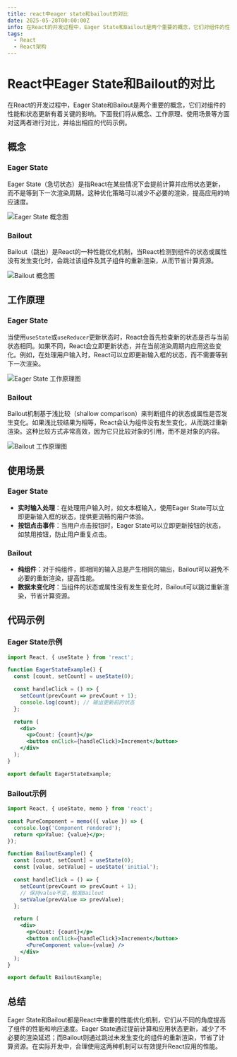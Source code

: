 ```yaml
---
title: react中eager state和bailout的对比
date: 2025-05-28T00:00:00Z
info: 在React的开发过程中，Eager State和Bailout是两个重要的概念，它们对组件的性能和状态更新有着关键的影响。
tags:
  - React
  - React架构
---
```


# React中Eager State和Bailout的对比

在React的开发过程中，Eager State和Bailout是两个重要的概念，它们对组件的性能和状态更新有着关键的影响。下面我们将从概念、工作原理、使用场景等方面对这两者进行对比，并给出相应的代码示例。

## 概念
### Eager State
Eager State（急切状态）是指React在某些情况下会提前计算并应用状态更新，而不是等到下一次渲染周期。这种优化策略可以减少不必要的渲染，提高应用的响应速度。

![Eager State 概念图](https://i-blog.csdnimg.cn/direct/1d01347ad84f441080b017c84eff9249.png#pic_center)


### Bailout
Bailout（跳出）是React的一种性能优化机制，当React检测到组件的状态或属性没有发生变化时，会跳过该组件及其子组件的重新渲染，从而节省计算资源。

![Bailout 概念图](https://via.placeholder.com/600x400?text=Bailout+Concept)


## 工作原理
### Eager State
当使用`useState`或`useReducer`更新状态时，React会首先检查新的状态是否与当前状态相同。如果不同，React会立即更新状态，并在当前渲染周期内应用这些变化。例如，在处理用户输入时，React可以立即更新输入框的状态，而不需要等到下一次渲染。

![Eager State 工作原理图](https://via.placeholder.com/600x400?text=Eager+State+Working+Principle)


### Bailout
Bailout机制基于浅比较（shallow comparison）来判断组件的状态或属性是否发生变化。如果浅比较结果为相等，React会认为组件没有发生变化，从而跳过重新渲染。这种比较方式非常高效，因为它只比较对象的引用，而不是对象的内容。

![Bailout 工作原理图](https://via.placeholder.com/600x400?text=Bailout+Working+Principle)


## 使用场景
### Eager State
- **实时输入处理**：在处理用户输入时，如文本框输入，使用Eager State可以立即更新输入框的状态，提供更流畅的用户体验。
- **按钮点击事件**：当用户点击按钮时，Eager State可以立即更新按钮的状态，如禁用按钮，防止用户重复点击。

### Bailout
- **纯组件**：对于纯组件，即相同的输入总是产生相同的输出，Bailout可以避免不必要的重新渲染，提高性能。
- **数据未变化时**：当组件的状态或属性没有发生变化时，Bailout可以跳过重新渲染，节省计算资源。

## 代码示例
### Eager State示例
```jsx
import React, { useState } from 'react';

function EagerStateExample() {
  const [count, setCount] = useState(0);

  const handleClick = () => {
    setCount(prevCount => prevCount + 1);
    console.log(count); // 输出更新前的状态
  };

  return (
    <div>
      <p>Count: {count}</p>
      <button onClick={handleClick}>Increment</button>
    </div>
  );
}

export default EagerStateExample;
```

### Bailout示例
```jsx
import React, { useState, memo } from 'react';

const PureComponent = memo(({ value }) => {
  console.log('Component rendered');
  return <p>Value: {value}</p>;
});

function BailoutExample() {
  const [count, setCount] = useState(0);
  const [value, setValue] = useState('initial');

  const handleClick = () => {
    setCount(prevCount => prevCount + 1);
    // 保持value不变，触发Bailout
    setValue(prevValue => prevValue);
  };

  return (
    <div>
      <p>Count: {count}</p>
      <button onClick={handleClick}>Increment</button>
      <PureComponent value={value} />
    </div>
  );
}

export default BailoutExample;
```

## 总结
Eager State和Bailout都是React中重要的性能优化机制，它们从不同的角度提高了组件的性能和响应速度。Eager State通过提前计算和应用状态更新，减少了不必要的渲染延迟；而Bailout则通过跳过未发生变化的组件的重新渲染，节省了计算资源。在实际开发中，合理使用这两种机制可以有效提升React应用的性能。